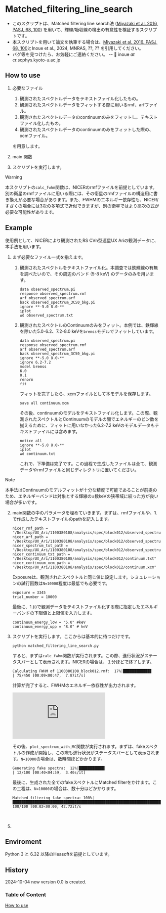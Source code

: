 # Matched_filtering_line_search
- このスクリプトは、Matched filtering line search法 ([Miyazaki et al. 2016, PASJ, 68, 100](https://academic.oup.com/pasj/article/68/6/100/2664382?login=true)) を用いて、輝線/吸収線の検出の有意性を検証するスクリプトです。
- 本スクリプトを用いて論文を執筆する場合は、[Miyazaki et al. 2016, PASJ, 68, 100](https://academic.oup.com/pasj/article/68/6/100/2664382?login=true)とInoue et al., 2024, MNRAS, ??, ?? を引用してください。
- バグ等を見つけたら、お気軽にご連絡ください。
--  📧 inoue *at* cr.scphys.kyoto-u.ac.jp

## How to use
1. 必要なファイル
   1. 観測されたスペクトルデータをテキストファイル化したもの。
   2. 観測されたスペクトルデータをフィットする際に用いるrmf、arfファイル。
   3. 観測されたスペクトルデータのcontinuumのみをフィットし、テキストファイル化したもの。
   4. 観測されたスペクトルデータのcontinuumのみをフィットした際の、xcmファイル。


   を用意します。
2. main 関数
3. スクリプトを実行します。
   
>[!WARNING]
>本スクリプトの`calc_fwhm`関数は、NICERのrmfファイルを前提としています。別の衛星のrmfファイルに用いる際には、その衛星のrmfファイルの構造用に書き換えが必要な場合があります。また、FWHMのエネルギー依存性も、NICER/すざくの場合には3次の多項式で近似できますが、別の衛星ではより高次の式が必要な可能性があります。

## Example 
使用例として、NICERにより観測されたRS CVn型連星UX Ariの観測データに、本手法を用います。
1. まず必要なファイル一式を揃えます。
   1. 観測されたスペクトルをテキストファイル化。本調査では鉄輝線の有無を調べたいので、その周辺のバンド (5-8 keV) のデータのみを用います。
      ```
      data observed_spectrum.pi
      response observed_spectrum.rmf
      arf observed_spectrum.arf
      back observed_spectrum_3C50_bkg.pi
      ignore **-5.0 8.0-**
      iplot
      wd observed_spectrum.txt
      ```
   
   2. 観測されたスペクトルのContinuumのみをフィット。本例では、鉄輝線を除いた5.0-6.2、7.2-8.0 keVを`bremss`モデルでフィットしています。
      ```
      data observed_spectrum.pi
      response observed_spectrum.rmf
      arf observed_spectrum.arf
      back observed_spectrum_3C50_bkg.pi
      ignore **-5.0 8.0-**
      ignore 6.2-7.2
      model bremss
      6.0
      0.1
      renorm
      fit
      ```
      フィットを完了したら、xcmファイルとして本モデルを保存します。
      ```
      save all continuum.xcm
      ```
      その後、continuumのモデルをテキストファイル化します。この際、観測されたスペクトルとContinuumのモデルの間でエネルギーのビン数を揃えるために、フィットに用いなかった6.2-7.2 keVのモデルデータもテキストファイルには含めます。
      ```
      notice all
      ignore **-5.0 8.0-**
      iplot
      wd continuum.txt
      ```
      これで、下準備は完了です。この過程で生成したファイルは全て、観測データやrmfファイルと同じディレクトリに置いてください。

> [!NOTE]
> 本手法はContinuumのモデルフィットが十分な精度で可能であることが前提のため、エネルギーバンドは対象とする輝線の±数keVの狭帯域に絞った方が良い場合が多いです。
2. main関数の中のパラメータを埋めていきます。まずは、rmfファイルや、1.で作成したテキストファイルのpathを記入します。
      ```  
      nicer_rmf_path = "/Desktop/UX_Ari/1100380108/analysis/spec/block012/observed_spectrum.rmf"
      nicer_arf_path = "/Desktop/UX_Ari/1100380108/analysis/spec/block012/observed_spectrum.arf"
      nicer_spectrum_txt_path = "/Desktop/UX_Ari/1100380108/analysis/spec/block012/observed_spectrum.txt"
      nicer_continuum_txt_path = "/Desktop/UX_Ari/1100380108/analysis/spec/block012/continuum.txt"
      nicer_continuum_xcm_path = "/Desktop/UX_Ari/1100380108/analysis/spec/block012/continuum.xcm"
      ```
      Exposureは、観測されたスペクトルと同じ値に設定します。シミュレーションの試行回数は`N=10000`程度は最低でも必要です。
      ``` 
      exposure = 3345
      trial_number = 10000
      ```
      最後に、1.(i)で観測データをテキストファイル化する際に指定したエネルギーバンドの下限値と上限値を入力します。
      ``` 
      continuum_energy_low = "5.0" #keV
      continuum_energy_upp = "8.0" # keV
      ```
3. スクリプトを実行します。ここからは基本的に待つだけです。
      ```
      python matched_filtering_line_search.py
      ```
   すると、まずは`calc_fwhm`関数が実行されます。この際、進行状況がステータスバーとして表示されます。NICERの場合は、１分ほどで終了します。
      ```
      Calculating FWHM of 1100380108_block012.rmf:  17%|████████████▊                      | 75/450 [00:09<00:47,  7.87it/s]
      ```
   計算が完了すると、FWHMのエネルギー依存性が出力されます。

   ![1100380108_block012_FWHM.pdf](https://github.com/user-attachments/files/17374898/1100380108_block012_FWHM.pdf)

   その後、`plot_spectrum_with_MC`関数が実行されます。まずは、fakeスペクトルの作成が開始し、この際も進行状況がステータスバーとして表示されます。`N=10000`の場合は、数時間ほどかかります。
      ```
      Generating fake spectra:  12%|███████████▋                                       | 12/100 [00:40<04:59,  3.40s/it]
      ```
   最後に、生成された全てのfakeスペクトルにMatched filterをかけます。この工程は、`N=10000`の場合は、数十分ほどかかります。
      ```
      Matched-filtering fake spectra: 100%|█████████████████████████████████████████████████████████████████████████████████████████| 100/100 [00:02<00:00, 42.72it/s
      ```
　　


5.


## Enviroment
Python 3 と 6.32 以降のHeasoftを前提としています。

## History
2024-10-04 new version 0.0 is created.

### Table of Content
[How to use](#how-to-use)
